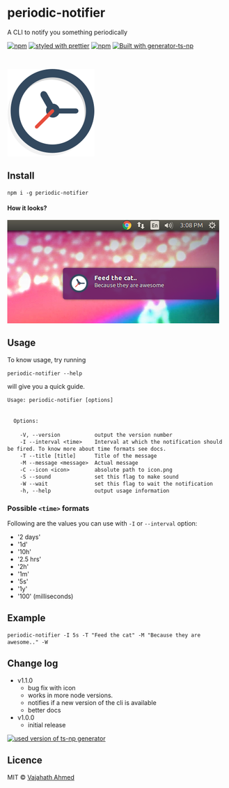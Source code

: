 # periodic-notifier
A CLI to notify you something periodically

[![npm](https://img.shields.io/npm/v/periodic-notifier.svg)]()
[![styled with prettier](https://img.shields.io/badge/code_style-prettier-ff69b4.svg)](https://github.com/prettier/prettier)
[![npm](https://img.shields.io/npm/dt/periodic-notifier.svg)]()
[![Built with generator-ts-np](https://img.shields.io/badge/scaffolding-ts_np-2699ad.svg)](https://github.com/vajahath/generator-ts-np)

<br>

![](media/time.png)

## Install
```
npm i -g periodic-notifier
```
#### How it looks?
![periodic-notifier in action](media/feed_cat.png)

## Usage
To know usage, try running
```
periodic-notifier --help
```
will give you a quick guide.
```
Usage: periodic-notifier [options]


  Options:

    -V, --version           output the version number
    -I --interval <time>    Interval at which the notification should be fired. To know more about time formats see docs.
    -T --title [title]      Title of the message
    -M --message <message>  Actual message
    -C --icon <icon>        absolute path to icon.png
    -S --sound              set this flag to make sound
    -W --wait               set this flag to wait the notification
    -h, --help              output usage information
```
### Possible `<time>` formats
Following are the values you can use with `-I` or `--interval` option:
- '2 days'
- '1d'
- '10h'
- '2.5 hrs'
- '2h'
- '1m'
- '5s'
- '1y'
- '100' (milliseconds)

## Example
```
periodic-notifier -I 5s -T "Feed the cat" -M "Because they are awesome.." -W
```

## Change log
- v1.1.0
  - bug fix with icon
  - works in more node versions.
  - notifies if a new version of the cli is available
  - better docs
- v1.0.0
  - initial release


[![used version of ts-np generator](https://img.shields.io/badge/ts--np-v0.0.19-a5a5a5.svg?style=flat-square)](https://github.com/vajahath/generator-ts-np)

## Licence
MIT &copy; [Vajahath Ahmed](https://twitter.com/vajahath7)
